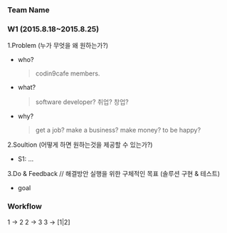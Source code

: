 ### Team Name

### W1 (2015.8.18~2015.8.25)

1.Problem (누가 무엇을 왜 원하는가?)

  - who?

    > codin9cafe members.

  - what?

    > software developer? 취업? 창업?

  - why?

    > get a job?
    > make a business?
    > make money?
    > to be happy?

2.Soultion (어떻게 하면 원하는것을 제공할 수 있는가?)

  - S1: ...

3.Do & Feedback // 해결방안 실행을 위한 구체적인 목표 (솔루션 구현 & 테스트)

  - goal
  
    >


### Workflow
1 -> 2
2 -> 3
3 -> [1|2]
